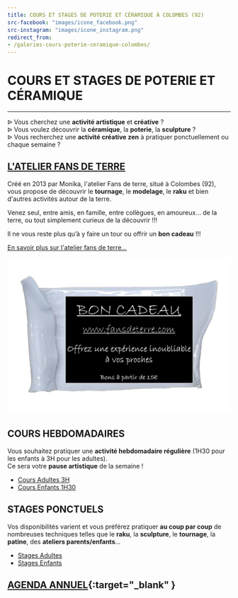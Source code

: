 ```yaml
---
title: COURS ET STAGES DE POTERIE ET CÉRAMIQUE À COLOMBES (92)
src-facebook: "images/icone_facebook.png"
src-instagram: "images/icone_instagram.png"
redirect_from:
- /galeries-cours-poterie-ceramique-colombes/
---
```


# **COURS ET STAGES DE POTERIE ET CÉRAMIQUE**  

---  
ᐉ Vous cherchez une **activité artistique** et **créative** ?  
ᐉ Vous voulez découvrir la **céramique**, la **poterie**, la **sculpture** ?  
ᐉ Vous recherchez une **activité créative zen** à pratiquer ponctuellement ou chaque semaine ?  


## [L'ATELIER FANS DE TERRE](pages/atelier.md)  
Créé en 2013 par Monika, l'atelier Fans de terre, situé à Colombes (92), vous propose de découvrir le **tournage**, le **modelage**, le **raku** et bien d'autres activités autour de la terre.    

Venez seul, entre amis, en famille, entre collègues, en amoureux… de la terre, ou tout simplement curieux de la découvrir !!!  
  
  
Il ne vous reste plus qu’à y faire un tour ou offrir un **bon cadeau** !!!  

[En savoir plus sur l'atelier fans de terre...](pages/atelier)  


<a href="/pages/bon_kdo">
<img src="/images/bon-cadeau-detoure.jpg" class="image-horiz" alt="bon cadeau poterie">
</a>

## COURS HEBDOMADAIRES  

Vous souhaitez pratiquer une **activité hebdomadaire régulière** (1H30 pour les enfants à 3H pour les adultes).  
Ce sera votre **pause artistique** de la semaine ! 
  - [Cours Adultes 3H](pages/cours_adultes)
  - [Cours Enfants 1H30](pages/cours_enfants)  

## STAGES PONCTUELS 
Vos disponibilités varient et vous préférez pratiquer **au coup par coup** de nombreuses techniques telles que le **raku**, la **sculpture**, le **tournage**, la **patine**, des **ateliers parents/enfants**...  
  - [Stages Adultes](pages/stages_adultes)
  - [Stages Enfants](pages/stages_enfants)


## [AGENDA ANNUEL](https://www.helloasso.com/associations/fans-de-terre){:target="_blank" }  



